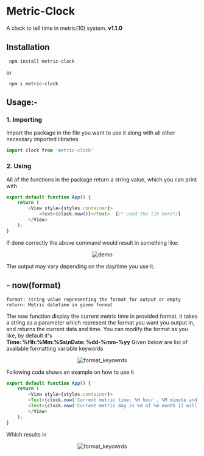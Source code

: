 # Metric-Clock
A clock to tell time in metric(10) system. **v1.1.0**

## Installation
```shell script
 npm install metric-clock
```
or
```shell script
 npm i metric-clock
```

## Usage:- 
### 1. Importing
Import the package in the file you want to use it along with all other necessary imported libraries
```js
import clock from 'metric-clock'
```
### 2. Using
All of the functions in the package return a string value, which you can print with
```js
export default function App() {
	return (
		<View style={styles.container}>
			<Text>{clock.now()}</Text> 	{/* used the lib here*/}
		</View>
	);
}
```
If done correctly the above command would result in something like: <br />
<p align="center">
  <img src="https://user-images.githubusercontent.com/47807051/143491078-5573e380-0f94-4f21-8743-a849dd6aa832.png" alt="demo"/>
</p>
The output may vary depending on the day/time you use it.

## - now(format)
`format: string value representing the format for output or empty`<br>
`return: Metric datetime in given format`<br>

The now function display the current metric time in provided format. It takes a string as a parameter which represent the format you want you output in, and returns the current data and time. You can modify the format as you like, by default it's <br />**Time: %Hh:%Mm:%Ss\nDate: %dd-%mm-%yy** Given below are list of available formatting variable keywords<br />

<p align="center">
  <img src="https://user-images.githubusercontent.com/47807051/143493078-8070610b-4c56-430a-95f4-9fbb0fd98bd8.png" alt="format_keyowrds"/>
</p>

Following code shows an example on how to use it

```js
export default function App() {
	return (
		<View style={styles.container}>
		<Text>{clock.now('Current metric time: %H hour , %M minute and %S second')}</Text> 
		<Text>{clock.now('Current metric day is %d of %m month [I will tell the year next time]')}</Text> 
		</View>
	);
}
```
Which results in 
<p align="center">
  <img src="https://user-images.githubusercontent.com/47807051/143493447-0ad2df70-a13d-435b-8d1b-40a8d956758e.png" alt="format_keyowrds"/>
</p>
